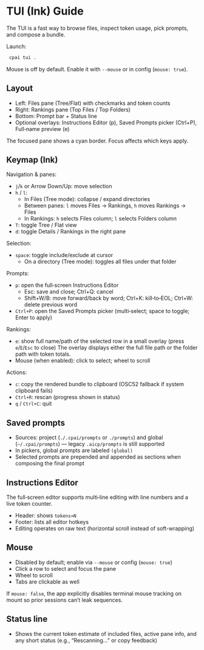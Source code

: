 # TUI (Ink) Guide

The TUI is a fast way to browse files, inspect token usage, pick prompts, and compose a bundle.

Launch:

```bash
 cpai tui .
```

Mouse is off by default. Enable it with `--mouse` or in config (`mouse: true`).

## Layout

- Left: Files pane (Tree/Flat) with checkmarks and token counts
- Right: Rankings pane (Top Files / Top Folders)
- Bottom: Prompt bar + Status line
- Optional overlays: Instructions Editor (p), Saved Prompts picker (Ctrl+P), Full‑name preview (e)

The focused pane shows a cyan border. Focus affects which keys apply.

## Keymap (Ink)

Navigation & panes:

- `j`/`k` or Arrow Down/Up: move selection
- `h` / `l`:
  - In Files (Tree mode): collapse / expand directories
  - Between panes: `l` moves Files → Rankings, `h` moves Rankings → Files
  - In Rankings: `h` selects Files column; `l` selects Folders column
- `T`: toggle Tree / Flat view
- `d`: toggle Details / Rankings in the right pane

Selection:

- `space`: toggle include/exclude at cursor
  - On a directory (Tree mode): toggles all files under that folder

Prompts:

- `p`: open the full‑screen Instructions Editor
  - Esc: save and close; Ctrl+Q: cancel
  - Shift+W/B: move forward/back by word; Ctrl+K: kill‑to‑EOL; Ctrl+W: delete previous word
- `Ctrl+P`: open the Saved Prompts picker (multi‑select; space to toggle; Enter to apply)

Rankings:

- `e`: show full name/path of the selected row in a small overlay (press `e`/`E`/`Esc` to close)
  The overlay displays either the full file path or the folder path with token totals.
- Mouse (when enabled): click to select; wheel to scroll

Actions:

- `c`: copy the rendered bundle to clipboard (OSC52 fallback if system clipboard fails)
- `Ctrl+R`: rescan (progress shown in status)
- `q` / `Ctrl+C`: quit

## Saved prompts

- Sources: project (`./.cpai/prompts` or `./prompts`) and global (`~/.cpai/prompts`) — legacy `.aicp/prompts` is still supported
- In pickers, global prompts are labeled `(global)`
- Selected prompts are prepended and appended as sections when composing the final prompt

## Instructions Editor

The full‑screen editor supports multi‑line editing with line numbers and a live token counter.

- Header: shows `tokens≈N`
- Footer: lists all editor hotkeys
- Editing operates on raw text (horizontal scroll instead of soft-wrapping)

## Mouse

- Disabled by default; enable via `--mouse` or config (`mouse: true`)
- Click a row to select and focus the pane
- Wheel to scroll
- Tabs are clickable as well

If `mouse: false`, the app explicitly disables terminal mouse tracking on mount so prior sessions can’t leak sequences.

## Status line

- Shows the current token estimate of included files, active pane info, and any short status (e.g., “Rescanning…” or copy feedback)
